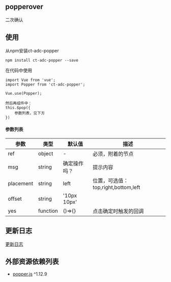 ## popperover

二次确认

## 使用

从npm安装ct-adc-popper

```
npm install ct-adc-popper --save
```
在代码中使用

```
import Vue from 'vue';
import Popper from 'ct-adc-popper';

Vue.use(Popper);

然后再组件中：
this.$pop({
    参数列表，见下方
})
```

#### 参数列表

参数 |  类型 | 默认值  | 描述 
--- |  --- | --- | ---- 
ref | object | - | 必须，附着的节点
msg |string | 确定操作吗？ | 提示内容 
placement |string | left | 位置，可选值：top,right,bottom,left 
offset |  string | '10px 10px' |  | 向附着节点（ref）的偏移量
yes | function | ()=>{} | 点击确定时触发的回调

## 更新日志

[更新日志](https://github.com/ct-adc/adc-popperover/blob/master/CHANGELOG.md)

## 外部资源依赖列表

- [popper.js](https://github.com/FezVrasta/popper.js) ^1.12.9

